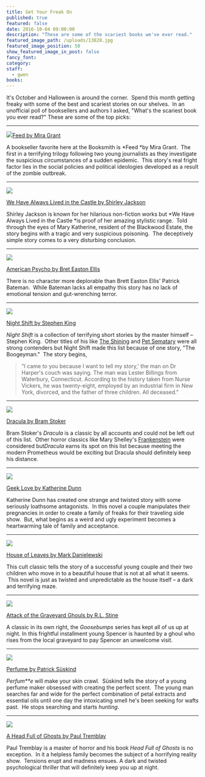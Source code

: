 ```yaml
---
title: Get Your Freak On
published: true
featured: false
date: 2016-10-04 09:00:00
description: "These are some of the scariest books we've ever read."
featured_image_path: /uploads/13828.jpg
featured_image_position: 50
show_featured_image_in_post: false
fancy_font:
category:
staff:
  - gwen
books:
---
```



It's October and Halloween is around the corner. &nbsp;Spend this month getting freaky with some of the best and scariest stories on our shelves. &nbsp;In an unofficial poll of booksellers and authors I asked, "What's the scariest book you ever read?" These are some of the top picks:&nbsp;

---

![](/uploads/versions/-mg-3773---x----2912-2912x---.jpg)[Feed by Mira Grant](http://www.brooklinebooksmith-shop.com/book/9780316081054)

A bookseller favorite here at the Booksmith is&nbsp;*Feed&nbsp;*by Mira Grant. &nbsp;The first in a terrifying trilogy following two young journalists as they investigate the suspicious circumstances of a sudden epidemic. &nbsp;This story's real fright factor lies in the social policies and political ideologies developed as a result of the zombie outbreak.&nbsp;

---

![](/uploads/versions/rsz--mg-3793---x----400-400x---.jpg)

[We Have Always Lived in the Castle by Shirley Jackson](http://www.brooklinebooksmith-shop.com/book/9780143039976)&nbsp;

Shirley Jackson is known for her hilarious non-fiction works but *We Have Always Lived in the Castle&nbsp;*is proof of her amazing stylistic range. &nbsp;Told through the eyes of Mary Katherine, resident of the Blackwood Estate, the story begins with a tragic and very suspicious poisoning. &nbsp;The deceptively simple story comes to a very disturbing conclusion.&nbsp;

---

![](/uploads/versions/-mg-3768---x----2912-2912x---.jpg)

[American Psycho by Bret Easton Ellis](http://www.brooklinebooksmith-shop.com/book/9780679735779)

There is no character more deplorable than Brett Easton Ellis' Patrick Bateman. &nbsp;While Bateman lacks all empathy this story has no lack of emotional tension and gut-wrenching terror. &nbsp;

---

![](/uploads/versions/13708---x----1456-1456x---.jpg)

[Night Shift by Stephen King](http://www.brooklinebooksmith-shop.com/book/9780307743640)

*Night Shift* is a collection of terrifying short stories by the master himself – Stephen King.&nbsp; Other titles of his like <u>The Shining</u> and <u>Pet Sematary</u> were all strong contenders but Night Shift made this list because of one story, "The Boogeyman." &nbsp;The story begins,

> "I came to you because I want to tell my story,' the man on Dr Harper's couch was saying. The man was Lester Billings from Waterbury, Connecticut. According to the history taken from Nurse Vickers, he was twenty-eight, employed by an industrial firm in New York, divorced, and the father of three children. All deceased."

---

![](/uploads/versions/-mg-3747---x----2912-2912x---.jpg)

[Dracula by Bram Stoker](http://www.brooklinebooksmith-shop.com/book/9780451530660')

Bram Stoker's *Dracula* is a classic by all accounts and could not be left out of this list.&nbsp; Other horror classics like Mary Shelley's&nbsp;[Frankenstein](http://www.brooklinebooksmith-shop.com/book/9780451532244) were considered but*Dracula* earns its spot on this list because meeting the modern Prometheus would be exciting but Dracula should definitely keep his distance.&nbsp;

---

![](/uploads/versions/-mg-3646---x----2848-2848x---.jpg)

[Geek Love by Katherine Dunn](http://www.brooklinebooksmith-shop.com/book/9780375713347)

Katherine Dunn has created one strange and twisted story with some seriously loathsome antagonists. &nbsp;In this novel a couple manipulates their pregnancies in order to create a family of freaks for their traveling side show. &nbsp;But, what begins as a weird and ugly experiment becomes a heartwarming tale of family and acceptance.&nbsp;

---

![](/uploads/versions/13664---x----1405-1405x---.jpg)

[House of Leaves by Mark Danielewski](http://www.brooklinebooksmith-shop.com/book/9780375703768)

This cult classic tells the story of a successful young couple and their two children who move in to a beautiful house that is not at all what it seems. &nbsp;This novel is just as twisted and unpredictable as the house itself – a dark and terrifying maze.&nbsp;

---

![](/uploads/versions/13804---x----1422-1580x---.jpg)

[Attack of the Graveyard Ghouls by R.L. Stine](http://www.brooklinebooksmith-shop.com/book/9780545828864)

A classic in its own right, the *Goosebumps* series has kept all of us up at night. In this frightful installment young Spencer is haunted by a ghoul who rises from the local graveyard to pay Spencer an unwelcome visit. &nbsp;

---

![](/uploads/versions/13733---x----1248-1248x---.jpg)

[Perfume by Patrick S&uuml;skind](http://www.brooklinebooksmith-shop.com/book/9780375725845)

*Perfum\*\*e* will make your skin crawl. &nbsp;S&uuml;skind tells the story of a young perfume maker obsessed with creating the perfect scent. &nbsp;The young man searches far and wide for the perfect combination of petal extracts and essential oils until one day the intoxicating smell he's been seeking for wafts past. &nbsp;He stops searching and starts *hunting*.

---

![](/uploads/versions/-mg-3678---x----2857-2857x---.jpg)

[A Head Full of Ghosts by Paul Tremblay](http://www.brooklinebooksmith-shop.com/book/9780062363244)

Paul Tremblay is a master of horror and his book *Head Full of Ghosts* is no exception. &nbsp;In it a helpless family becomes the subject of a horrifying reality show.&nbsp; Tensions erupt and madness ensues. A dark and twisted psychological thriller that will definitely keep you up at night.&nbsp;